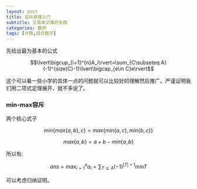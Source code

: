 ```yaml
---
layout: post
title: 容斥原理入门
subtitle: 又简单又难的东西
categories: 数学
tags: [计数,组合数学]
---
```


先给出最为基本的公式

$$\lvert\bigcup_{i=1}^{n}A_i\rvert=\sum_{C\subseteq A}(-1)^{size(C)-1}\lvert\bigcap_{e\in C}e\rvert$$

这个可以看一些小学的具体一点的问题就可以比较好的理解然后推广。严谨证明我们用二项式定理展开，就不多说了。

### min-max容斥

两个核心式子

$$min\{max\{a,b\},c\}=max\{min\{a,c\},min\{b,c\}\}$$

$$max\{a,b\}=a+b-min\{a,b\}$$

所以有:

$$ans=max_{i=1}^{n}a_i=\sum_{T\subseteq A}(-1)^{\vert T\vert+1}minT$$

可以考虑归纳证明。